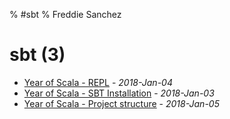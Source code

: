 % #sbt
% Freddie Sanchez
# sbt (3)
* [Year of Scala - REPL](/posts/year-of-scala/1_scala_repl.html) - _2018-Jan-04_
* [Year of Scala - SBT Installation](/posts/year-of-scala/0_installation.html) - _2018-Jan-03_
* [Year of Scala - Project structure](/posts/year-of-scala/2_sbt_project.html) - _2018-Jan-05_
